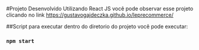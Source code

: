 #Projeto Desenvolvido Utilizando React JS
você pode observar esse projeto clicando no link https://gustavogajdeczka.github.io/leprecommerce/

##Script para executar
dentro do diretorio do projeto você pode executar:

### `npm start`

